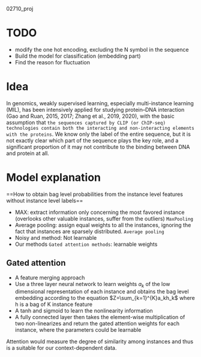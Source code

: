 02710_proj

# TODO
- modify the one hot encoding, excluding the N symbol in the sequence
- Build the model for classification (embedding part)
- Find the reason for fluctuation







# Idea 

In genomics, weakly supervised learning, especially multi-instance learning (MIL), has been intensively applied for studying protein–DNA interaction (Gao and Ruan, 2015, 2017; Zhang et al., 2019, 2020), with the basic assumption that `the sequences captured by CLIP (or ChIP-seq) technologies contain both the interacting and non-interacting elements with the proteins`. We know only the label of the entire sequence, but it is not exactly clear which part of the sequence plays the key role, and a significant proportion of it may not contribute to the binding between DNA and protein at all. 



# Model explanation

==How to obtain bag level probabilities from the instance level features without instance level labels==



- MAX: extract information only concerning the most favored instance (overlooks other valuable instances, suffer from the outliers) `MaxPooling`
- Average pooling: assign equal weights to all the instances, ignoring the fact that instances are sparsely distributed. `Average pooling`
- Noisy and method: Not learnable
- Our methods `Gated attention methods`: learnable weights



## Gated attention

- A feature merging approach
- Use a three layer neural network to learn weights $a_k$ of the low dimensional representation of each instance and obtains the bag level embedding according to the equation $Z=\sum_{k=1}^{K}a_kh_k$ where h is a bag of K instance feature 
- A tanh and sigmoid to learn the nonlinearity information 
- A fully connected layer then takes the element-wise multiplication of two non-linearizes and return the gated attention weights for each instance, where the parameters could be learnable



Attention would measure the degree of similarity among instances and thus is a suitable for our context-dependent data.



